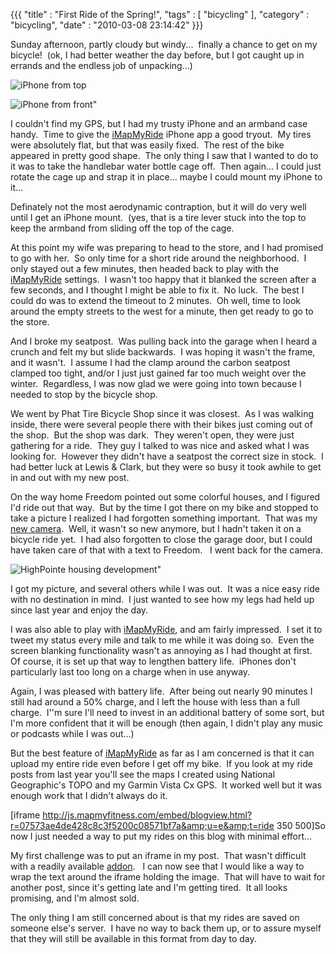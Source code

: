 {{{ "title" : "First Ride of the Spring!", "tags" : [ "bicycling" ], "category" : "bicycling", "date" : "2010-03-08 23:14:42" }}}

Sunday afternoon, partly cloudy but windy...  finally a chance to get on my bicycle!  (ok, I had better weather the day before, but I got caught up in errands and the endless job of unpacking...)

![iPhone from top](https://s3.amazonaws.com/mark-ott-info/images/blog/2010/03/sdc10171_iphone_top_300.jpg)

![iPhone from front"](https://s3.amazonaws.com/mark-ott-info/images/blog/2010/03/sdc10170_iphone_front_250.jpg)

I couldn't find my GPS, but I had my trusty iPhone and an armband case handy.  Time to give the [iMapMyRide](http://www.imapmy.com/) iPhone app a good tryout.  My tires were absolutely flat, but that was easily fixed.  The rest of the bike appeared in pretty good shape.  The only thing I saw that I wanted to do to it was to take the handlebar water bottle cage off.  Then again... I could just rotate the cage up and strap it in place... maybe I could mount my iPhone to it...

Definately not the most aerodynamic contraption, but it will do very well until I get an iPhone mount.  (yes, that is a tire lever stuck into the top to keep the armband from sliding off the top of the cage.

At this point my wife was preparing to head to the store, and I had promised to go with her.  So only time for a short ride around the neighborhood.  I only stayed out a few minutes, then headed back to play with the [iMapMyRide](http://www.imapmy.com/) settings.  I wasn't too happy that it blanked the screen after a few seconds, and I thought I might be able to fix it.  No luck.  The best I could do was to extend the timeout to 2 minutes.  Oh well, time to look around the empty streets to the west for a minute, then get ready to go to the store.

And I broke my seatpost.  Was pulling back into the garage when I heard a crunch and felt my but slide backwards.  I was hoping it wasn't the frame, and it wasn't.  I assume I had the clamp around the carbon seatpost clamped too tight, and/or I just just gained far too much weight over the winter.  Regardless, I was now glad we were going into town because I needed to stop by the bicycle shop.

We went by Phat Tire Bicycle Shop since it was closest.  As I was walking inside, there were several people there with their bikes just coming out of the shop.  But the shop was dark.  They weren't open, they were just gathering for a ride.  They guy I talked to was nice and asked what I was looking for.  However they didn't have a seatpost the correct size in stock.  I had better luck at Lewis & Clark, but they were so busy it took awhile to get in and out with my new post.

On the way home Freedom pointed out some colorful houses, and I figured I'd ride out that way.  But by the time I got there on my bike and stopped to take a picture I realized I had forgotten something important.  That was my [new camera](/blog/post/new-camera-for-this-springs-bicycle-rides).  Well, it wasn't so new anymore, but I hadn't taken it on a bicycle ride yet.  I had also forgotten to close the garage door, but I could have taken care of that with a text to Freedom.   I went back for the camera.

![HighPointe housing development"](https://s3.amazonaws.com/mark-ott-info/images/blog/2010/03/sdc10179_highpointe_600.jpg)

I got my picture, and several others while I was out.  It was a nice easy ride with no destination in mind.  I just wanted to see how my legs had held up since last year and enjoy the day.

I was also able to play with [iMapMyRide](http://www.imapmy.com/), and am fairly impressed.  I set it to tweet my status every mile and talk to me while it was doing so.  Even the screen blanking functionality wasn't as annoying as I had thought at first.  Of course, it is set up that way to lengthen battery life.  iPhones don't particularly last too long on a charge when in use anyway.

Again, I was pleased with battery life.  After being out nearly 90 minutes I still had around a 50% charge, and I left the house with less than a full charge.  I''m sure I'll need to invest in an additional battery of some sort, but I'm more confident that it will be enough (then again, I didn't play any music or podcasts while I was out...)

But the best feature of [iMapMyRide](http://www.imapmy.com/) as far as I am concerned is that it can upload my entire ride even before I get off my bike.  If you look at my ride posts from last year you'll see the maps I created using National Geographic's TOPO and my Garmin Vista Cx GPS.  It worked well but it was enough work that I didn't always do it.

[iframe http://js.mapmyfitness.com/embed/blogview.html?r=07573ae4de428c8c3f5200c08571bf7a&amp;u=e&amp;t=ride 350 500]So now I just needed a way to put my rides on this blog with minimal  effort...

My first challenge was to put an iframe in my post.  That wasn't difficult with a readily available <a href="http://wordpress.org/extend/plugins/embed-iframe/" target="_blank">addon</a>.   I can now see that I would like a way to wrap the text around the iframe holding the image.  That will have to wait for another post, since it's getting late and I'm getting tired.  It all looks promising, and I'm almost sold.

The only thing I am still concerned about is that my rides are saved on someone else's server.  I have no way to back them up, or to assure myself that they will still be available in this format from day to day.